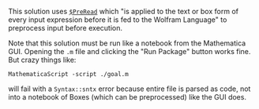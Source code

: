 This solution uses [`$PreRead`](http://reference.wolfram.com/language/ref/$PreRead.html) which "is applied to the text or box form of every input expression before it is fed to the Wolfram Language" to preprocess input before execution.

Note that this solution must be run like a notebook from the Mathematica GUI. Opening the `.m` file and clicking the "Run Package" button works fine. But crazy things like:

    MathematicaScript -script ./goal.m

will fail with a `Syntax::sntx` error because entire file is parsed as code, not into a notebook of Boxes (which can be preprocessed) like the GUI does.
